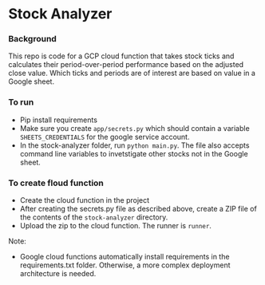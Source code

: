 # Stock Analyzer

### Background

This repo is code for a GCP cloud function that takes stock ticks and calculates their period-over-period performance based on the adjusted close value. Which ticks and periods are of interest are based on value in a Google sheet.

### To run

- Pip install requirements
- Make sure you create `app/secrets.py` which should contain a variable `SHEETS_CREDENTIALS` for the google service account.
- In the stock-analyzer folder, run `python main.py`. The file also accepts command line variables to invetstigate other stocks not in the Google sheet.

### To create floud function
- Create the cloud function in the project
- After creating the secrets.py file as described above, create a ZIP file of the contents of the `stock-analyzer` directory.
- Upload the zip to the cloud function. The runner is `runner`.

Note: 
- Google cloud functions automatically install requirements in the requirements.txt folder. Otherwise, a more complex deployment architecture is needed.

